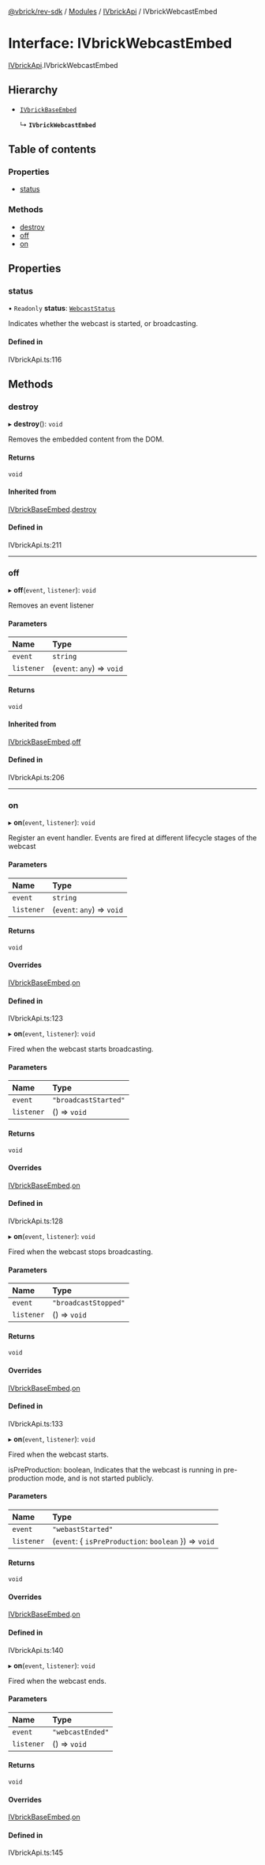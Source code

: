 [@vbrick/rev-sdk](../README.md) / [Modules](../modules.md) / [IVbrickApi](../modules/IVbrickApi.md) / IVbrickWebcastEmbed

# Interface: IVbrickWebcastEmbed

[IVbrickApi](../modules/IVbrickApi.md).IVbrickWebcastEmbed

## Hierarchy

- [`IVbrickBaseEmbed`](IVbrickApi.IVbrickBaseEmbed.md)

  ↳ **`IVbrickWebcastEmbed`**

## Table of contents

### Properties

- [status](IVbrickApi.IVbrickWebcastEmbed.md#status)

### Methods

- [destroy](IVbrickApi.IVbrickWebcastEmbed.md#destroy)
- [off](IVbrickApi.IVbrickWebcastEmbed.md#off)
- [on](IVbrickApi.IVbrickWebcastEmbed.md#on)

## Properties

### status

• `Readonly` **status**: [`WebcastStatus`](../enums/IVbrickApi.WebcastStatus.md)

Indicates whether the webcast is started, or broadcasting.

#### Defined in

IVbrickApi.ts:116

## Methods

### destroy

▸ **destroy**(): `void`

Removes the embedded content from the DOM.

#### Returns

`void`

#### Inherited from

[IVbrickBaseEmbed](IVbrickApi.IVbrickBaseEmbed.md).[destroy](IVbrickApi.IVbrickBaseEmbed.md#destroy)

#### Defined in

IVbrickApi.ts:211

___

### off

▸ **off**(`event`, `listener`): `void`

Removes an event listener

#### Parameters

| Name | Type |
| :------ | :------ |
| `event` | `string` |
| `listener` | (`event`: `any`) => `void` |

#### Returns

`void`

#### Inherited from

[IVbrickBaseEmbed](IVbrickApi.IVbrickBaseEmbed.md).[off](IVbrickApi.IVbrickBaseEmbed.md#off)

#### Defined in

IVbrickApi.ts:206

___

### on

▸ **on**(`event`, `listener`): `void`

Register an event handler. Events are fired at different lifecycle stages of the webcast

#### Parameters

| Name | Type |
| :------ | :------ |
| `event` | `string` |
| `listener` | (`event`: `any`) => `void` |

#### Returns

`void`

#### Overrides

[IVbrickBaseEmbed](IVbrickApi.IVbrickBaseEmbed.md).[on](IVbrickApi.IVbrickBaseEmbed.md#on)

#### Defined in

IVbrickApi.ts:123

▸ **on**(`event`, `listener`): `void`

Fired when the webcast starts broadcasting.

#### Parameters

| Name | Type |
| :------ | :------ |
| `event` | ``"broadcastStarted"`` |
| `listener` | () => `void` |

#### Returns

`void`

#### Overrides

[IVbrickBaseEmbed](IVbrickApi.IVbrickBaseEmbed.md).[on](IVbrickApi.IVbrickBaseEmbed.md#on)

#### Defined in

IVbrickApi.ts:128

▸ **on**(`event`, `listener`): `void`

Fired when the webcast stops broadcasting.

#### Parameters

| Name | Type |
| :------ | :------ |
| `event` | ``"broadcastStopped"`` |
| `listener` | () => `void` |

#### Returns

`void`

#### Overrides

[IVbrickBaseEmbed](IVbrickApi.IVbrickBaseEmbed.md).[on](IVbrickApi.IVbrickBaseEmbed.md#on)

#### Defined in

IVbrickApi.ts:133

▸ **on**(`event`, `listener`): `void`

Fired when the webcast starts.

isPreProduction: boolean, Indicates that the webcast is running in pre-production mode, and is not started publicly.

#### Parameters

| Name | Type |
| :------ | :------ |
| `event` | ``"webastStarted"`` |
| `listener` | (`event`: { `isPreProduction`: `boolean`  }) => `void` |

#### Returns

`void`

#### Overrides

[IVbrickBaseEmbed](IVbrickApi.IVbrickBaseEmbed.md).[on](IVbrickApi.IVbrickBaseEmbed.md#on)

#### Defined in

IVbrickApi.ts:140

▸ **on**(`event`, `listener`): `void`

Fired when the webcast ends.

#### Parameters

| Name | Type |
| :------ | :------ |
| `event` | ``"webcastEnded"`` |
| `listener` | () => `void` |

#### Returns

`void`

#### Overrides

[IVbrickBaseEmbed](IVbrickApi.IVbrickBaseEmbed.md).[on](IVbrickApi.IVbrickBaseEmbed.md#on)

#### Defined in

IVbrickApi.ts:145
